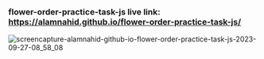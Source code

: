 ﻿### flower-order-practice-task-js live link: https://alamnahid.github.io/flower-order-practice-task-js/

 
![screencapture-alamnahid-github-io-flower-order-practice-task-js-2023-09-27-08_58_08](https://github.com/alamnahid/flower-order-practice-task-js/assets/138557372/42b96566-af92-48e3-8649-8b6cea5d9555)
